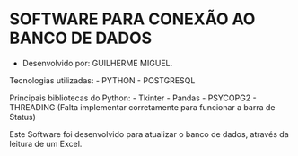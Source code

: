 # SOFTWARE PARA CONEXÃO AO BANCO DE DADOS

- Desenvolvido por: GUILHERME MIGUEL.

Tecnologias utilizadas:
    - PYTHON
    - POSTGRESQL

Principais bibliotecas do Python:
    - Tkinter
    - Pandas
    - PSYCOPG2
    - THREADING (Falta implementar corretamente para funcionar a barra de Status)

Este Software foi desenvolvido para atualizar o banco de dados, através da leitura de um Excel.
